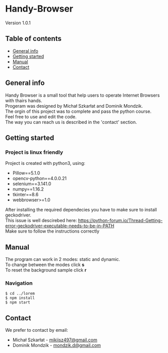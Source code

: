 # Handy-Browser
Version 1.0.1

## Table of contents
* [General info](#general-info)
* [Getting started](#getting-started)
* [Manual](#manual)
* [Contact](#contact)

## General info
Handy Browser is a small tool that help users to operate Internet Browsers with thairs hands.<br>
Progeram was designed by Michał Szkarłat and Dominik Mondzik.<br>
The orgin of this project was to complete and pass the python course.<br>
Feel free to use and edit the code.<br>
The way you can reach us is described in the 'contact' section.
	
## Getting started
### Project is linux friendly
Project is created with python3, using:
* Pillow==5.1.0
* opencv-python==4.0.0.21
* selenium==3.141.0
* numpy==1.16.2
* tkinter==8.6
* webbrowser>=1.0

After installing the required dependecies you have to make sure to install geckodriver.<br>
This issue is well descirebed here: https://python-forum.io/Thread-Getting-error-geckodriver-executable-needs-to-be-in-PATH<br>
Make sure to follow the instructions correctly
	
## Manual
The program can work in 2 modes: static and dynamic. <br>
To change between the modes click <b>s</b> <br>
To reset the background sample click <b>r</b> <br>

### Navigation

```
$ cd ../lorem
$ npm install
$ npm start
```

## Contact
We prefer to contact by email:
* Michał Szkarłat - mikiisz497@gmail.com
* Dominik Mondzik - mondzik.d@gmail.com

